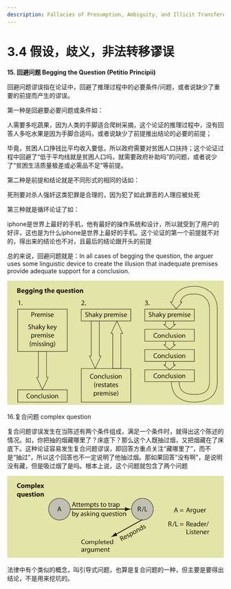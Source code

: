 ```yaml
---
description: Fallacies of Presumption, Ambiguity, and Illicit Transference
---
```


# 3.4 假设，歧义，非法转移谬误

**15. 回避问题 Begging the Question (Petitio Principii)**

回避问题谬误指在论证中，回避了推理过程中的必要条件/问题，或者说缺少了重要的前提而产生的谬误。

第一种是回避要必要问题或条件如：

人需要多吃蔬果，因为人类的手脚适合爬树采摘，这个论证的推理过程中，没有回答人多吃水果是因为手脚合适吗，或者说缺少了前提推出结论的必要的前提；

毕竟，贫困人口挣钱比平均收入要低，所以政府需要对贫困人口扶持；这个论证过程中回避了“低于平均线就是贫困人口吗，就需要政府补助吗”的问题，或者说少了“贫困生活质量极差或必需品不足”等前提。

第二种是前提和结论就是不同形式的相同的话如：

死刑要对杀人强奸这类犯罪是合理的，因为犯了如此罪恶的人理应被处死

第三种就是循环论证了如：

iphone是世界上最好的手机，他有最好的操作系统和设计，所以就受到了用户的好评，这也是为什么iphone是世界上最好的手机。这个论证的第一个前提就不对的，得出来的结论也不对，且最后的结论跟开头的前提

总的来说，回避问题就是：In all cases of begging the question, the arguer uses some linguistic device to create the illusion that inadequate premises provide adequate support for a conclusion.

![](<../.gitbook/assets/image (1).png>)

16.复合问题 complex question

复合问题谬误发生在当陈述有两个条件组成，满足一个条件时，就得出这个陈述的情况。如，你把抽的烟藏哪里了？床底下？那么这个人既抽过烟，又把烟藏在了床底下。这种论证容易发生复合问题谬误，即回答方重点关注“藏哪里了”，而不是“抽过”，所以这个回答也不一定说明了他抽过烟。那如果回答“没有啊”，是说明没有藏，但是吸过烟了是吗。根本上说，这个问题就包含了两个问题

![](<../.gitbook/assets/image (10).png>)

法律中有个类似的概念，叫引导式问题，也算是复合问题的一种，但主要是要得出结论，不是用来挖坑的。



